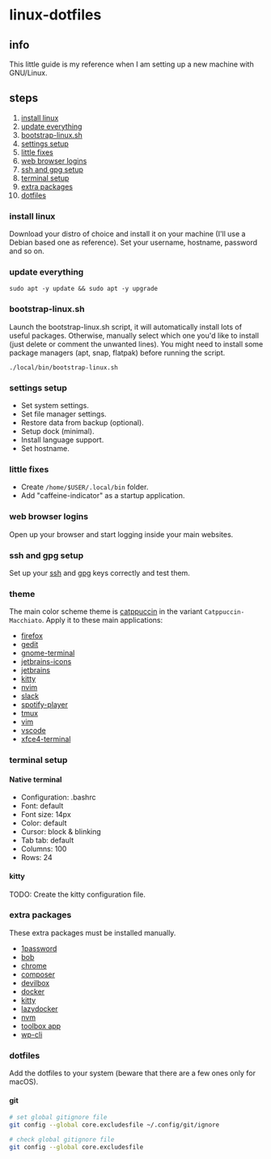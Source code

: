 # linux-dotfiles

## info

This little guide is my reference when I am setting up a new machine with GNU/Linux.

## steps

1. [install linux](#install-linux)
2. [update everything](#update-everything)
3. [bootstrap-linux.sh](#bootstrap-linuxsh)
4. [settings setup](#settings-setup)
5. [little fixes](#little-fixes)
6. [web browser logins](#web-browser-logins)
7. [ssh and gpg setup](#ssh-and-gpg-setup)
8. [terminal setup](#terminal-setup)
9. [extra packages](#extra-packages)
10. [dotfiles](#dotfiles)

### install linux

Download your distro of choice and install it on your machine (I'll use a Debian based one as reference). Set your username, hostname, password and so on.

### update everything

```shell
sudo apt -y update && sudo apt -y upgrade
```

### bootstrap-linux.sh

Launch the bootstrap-linux.sh script, it will automatically install lots of useful packages.
Otherwise, manually select which one you'd like to install (just delete or comment the unwanted lines).
You might need to install some package managers (apt, snap, flatpak) before running the script.

```shell
./local/bin/bootstrap-linux.sh
```

### settings setup

- Set system settings.
- Set file manager settings.
- Restore data from backup (optional).
- Setup dock (minimal).
- Install language support.
- Set hostname.

### little fixes

- Create `/home/$USER/.local/bin` folder.
- Add "caffeine-indicator" as a startup application.

### web browser logins

Open up your browser and start logging inside your main websites.

### ssh and gpg setup

Set up your [ssh](https://gist.github.com/ailequal/b74811385f4047b34ad590d138c9ffcf) and [gpg](https://gist.github.com/ailequal/fc9b12cb35f119dcdc1a2f4406bf8b54) keys correctly and test them.

### theme

The main color scheme theme is [catppuccin](https://github.com/catppuccin) in the variant `Catppuccin-Macchiato`. Apply it to these main applications:

- [firefox](https://github.com/catppuccin/firefox)
- [gedit](https://github.com/catppuccin/gedit)
- [gnome-terminal](https://github.com/catppuccin/gnome-terminal)
- [jetbrains-icons](https://github.com/catppuccin/jetbrains-icons)
- [jetbrains](https://github.com/catppuccin/jetbrains)
- [kitty](https://github.com/catppuccin/kitty)
- [nvim](https://github.com/catppuccin/nvim)
- [slack](https://github.com/catppuccin/slack)
- [spotify-player](https://github.com/catppuccin/spotify-player)
- [tmux](https://github.com/catppuccin/tmux)
- [vim](https://github.com/catppuccin/vim)
- [vscode](https://github.com/catppuccin/vscode)
- [xfce4-terminal](https://github.com/catppuccin/xfce4-terminal)

### terminal setup

#### Native terminal

- Configuration: .bashrc
- Font: default
- Font size: 14px
- Color: default
- Cursor: block & blinking
- Tab tab: default
- Columns: 100
- Rows: 24

#### kitty

TODO: Create the kitty configuration file.

### extra packages

These extra packages must be installed manually.

- [1password](https://1password.com)
- [bob](https://github.com/MordechaiHadad/bob)
- [chrome](https://www.google.com/chrome)
- [composer](https://getcomposer.org)
- [devilbox](https://github.com/cytopia/devilbox)
- [docker](https://docs.docker.com/engine/install/ubuntu)
- [kitty](https://sw.kovidgoyal.net/kitty)
- [lazydocker](https://github.com/jesseduffield/lazydocker)
- [nvm](https://github.com/nvm-sh/nvm)
- [toolbox app](https://www.jetbrains.com/toolbox-app)
- [wp-cli](https://github.com/wp-cli/wp-cli)

### dotfiles

Add the dotfiles to your system (beware that there are a few ones only for macOS).

#### git

```bash
# set global gitignore file
git config --global core.excludesfile ~/.config/git/ignore

# check global gitignore file
git config --global core.excludesfile
```
